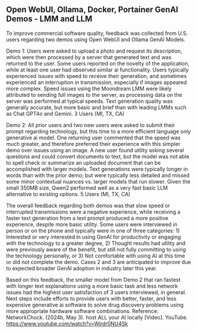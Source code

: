 ## Open WebUI, Ollama, Docker, Portainer GenAI Demos - LMM and LLM

To improve commercial software quality, feedback was collected from U.S. users regarding two demos using Open WebUI and Ollama GenAI Models.  

Demo 1: Users were asked to upload a photo and request its description, which were then processed by a server that generated text and was returned to the user. Some users reported on the novelty of the application, while at least one user had observed similar ai functionality. Users typically experienced issues with speed to receive their generation, and sometimes experienced an interruption in transmission, especially if images appeared more complex. Speed issues using the Moondream LMM were likely attributed to sending full images to the server, as processing data on the server was performed at typical speeds. Text generation quality was generally accurate, but more basic and brief than with leading LMMs such as Chat GPT4o and Gemini. 3 Users (MI, TX, CA)

Demo 2: All prior users and two new users were asked to submit their prompt regarding technology, but this time to a more efficient language only generative ai model. One returning user commented that the speed was much greater, and therefore preferred their experience with this simpler demo over issues using an image. A new user found utility asking several questions and could convert documents to text, but the model was not able to spell check or summarize an uploaded document that can be accomplished with larger models. Text generations were typically longer in words than with the prior demo; but were typically less detailed and missed some minor contextual nuances vs. larger models that run slower. Given the small 350MB size, Qwen2 performed well as a very fast basic LLM alternative to existing options. 5 Users (MI, TX, CA) 

The overall feedback regarding both demos was that slow speed or interrupted transmissions were a negative experience, while receiving a faster text generation from a text prompt produced a more positive experience, despite more basic utility. Some users were interviewed in person or on the phone and typically were in one of three categories: 1) Interested or very interested in using GenAI for productivity or engaging with the technology to a greater degree, 2) Thought results had utility and were previously aware of the benefit, but still not fully committing to using the technology personally, or 3) Not comfortable with using AI at this time or did not complete the demo. Cases 2 and 3 are anticipated to improve due to expected broader GenAI adoption in industry later this year. 

Based on this feedback, the smaller model from Demo 2 that ran fastest with longer text explanations using a more basic task and less network issues had the highest user satisfaction of 3 users interviewed, in general. Next steps include efforts to provide users with better, faster, and less expensive generative ai software to solve drug discovery problems using more appropriate hardware software combinations. 
Reference: NetworkChuck. (2024b, May 3). host ALL your AI locally [Video]. YouTube. https://www.youtube.com/watch?v=Wjrdr0NU4Sk
